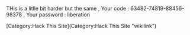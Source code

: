 THis is a litlle bit harder but the same , Your code :
63482-74819-88456-98378 , Your password : liberation

[Category:Hack This Site](Category:Hack This Site "wikilink")
